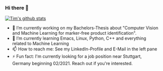 ### Hi there 👋

[![Tim's github stats](https://github-readme-stats.vercel.app/api?username=tim-hilt&theme=radical)](https://github.com/anuraghazra/github-readme-stats)

- 🔭 I’m currently working on my Bachelors-Thesis about "Computer Vision and Machine Learning for marker-free product identification".
- 🌱 I’m currently learning Emacs, Linux, Python, C++ and everything related to Machine Learning
- 📫 How to reach me: See my LinkedIn-Profile and E-Mail in the left pane
- ⚡ Fun fact: I'm currently looking for a job position near Stuttgart, Germany beginning 02/2021. Reach out if you're interested.
